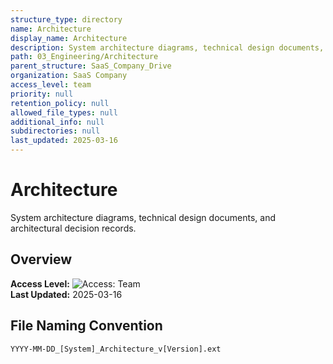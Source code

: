 ```yaml
---
structure_type: directory
name: Architecture
display_name: Architecture
description: System architecture diagrams, technical design documents, and architectural decision records.
path: 03_Engineering/Architecture
parent_structure: SaaS_Company_Drive
organization: SaaS Company
access_level: team
priority: null
retention_policy: null
allowed_file_types: null
additional_info: null
subdirectories: null
last_updated: 2025-03-16
---
```


# Architecture

System architecture diagrams, technical design documents, and architectural decision records.

## Overview

**Access Level:** ![Access: Team](https://img.shields.io/badge/Access-Team-blue)  
**Last Updated:** 2025-03-16  

## File Naming Convention

`YYYY-MM-DD_[System]_Architecture_v[Version].ext`

